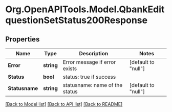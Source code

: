 # Org.OpenAPITools.Model.QbankEditquestionSetStatus200Response

## Properties

Name | Type | Description | Notes
------------ | ------------- | ------------- | -------------
**Error** | **string** | Error message if error exists | [default to "null"]
**Status** | **bool** | status: true if success | 
**Statusname** | **string** | statusname: name of the status | [default to "null"]

[[Back to Model list]](../README.md#documentation-for-models) [[Back to API list]](../README.md#documentation-for-api-endpoints) [[Back to README]](../README.md)

